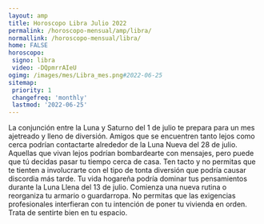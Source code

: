 ```yaml
---
layout: amp
title: Horoscopo Libra Julio 2022 
permalink: /horoscopo-mensual/amp/libra/
normallink: /horoscopo-mensual/libra/
home: FALSE
horoscopo:
 signo: libra
 video: -DQpmrrAIeU
ogimg: /images/mes/Libra_mes.png#2022-06-25
sitemap:
 priority: 1
 changefreq: 'monthly'
 lastmod: '2022-06-25'
---
```



La conjunción entre la Luna y Saturno del 1 de julio te prepara para un mes ajetreado y lleno de diversión. Amigos que se encuentren tanto lejos como cerca podrían contactarte alrededor de la Luna Nueva del 28 de julio. Aquellas que vivan lejos podrían bombardearte con mensajes, pero puede que tú decidas pasar tu tiempo cerca de casa. Ten tacto y no permitas que te tienten a involucrarte con el tipo de tonta diversión que podría causar discordia más tarde. Tu vida hogareña podría dominar tus pensamientos durante la Luna Llena del 13 de julio. Comienza una nueva rutina o reorganiza tu armario o guardarropa. No permitas que las exigencias profesionales interfieran con tu intención de poner tu vivienda en orden. Trata de sentirte bien en tu espacio.